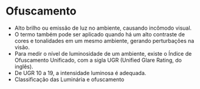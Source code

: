 # Ofuscamento
- Alto brilho ou emissão de luz no ambiente, causando incômodo visual.
- O termo também pode ser aplicado quando há um alto contraste de cores e tonalidades em um mesmo ambiente, gerando perturbações na visão.
- Para medir o nível de luminosidade de um ambiente, existe o Índice de Ofuscamento Unificado, com a sigla UGR (Unified Glare Rating, do inglês).
- De UGR 10 a 19, a intensidade luminosa é adequada.
- Classificação das Luminária e ofuscamento
